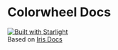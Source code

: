 # Colorwheel Docs

[![Built with Starlight](https://astro.badg.es/v2/built-with-starlight/tiny.svg)](https://starlight.astro.build)  
Based on [Iris Docs](https://github.com/IrisShaders/docs)  
